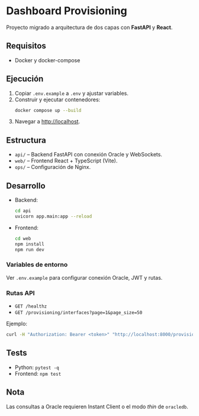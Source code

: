 # Dashboard Provisioning

Proyecto migrado a arquitectura de dos capas con **FastAPI** y **React**.

## Requisitos
- Docker y docker-compose

## Ejecución

1. Copiar `.env.example` a `.env` y ajustar variables.
2. Construir y ejecutar contenedores:
   ```bash
   docker compose up --build
   ```
3. Navegar a [http://localhost](http://localhost).

## Estructura
- `api/` – Backend FastAPI con conexión Oracle y WebSockets.
- `web/` – Frontend React + TypeScript (Vite).
- `ops/` – Configuración de Nginx.

## Desarrollo
- Backend:
  ```bash
  cd api
  uvicorn app.main:app --reload
  ```
- Frontend:
  ```bash
  cd web
  npm install
  npm run dev
  ```

### Variables de entorno
Ver `.env.example` para configurar conexión Oracle, JWT y rutas.

### Rutas API
- `GET /healthz`
- `GET /provisioning/interfaces?page=1&page_size=50`

Ejemplo:

```bash
curl -H "Authorization: Bearer <token>" "http://localhost:8000/provisioning/interfaces?page=1&page_size=10"
```

## Tests
- Python: `pytest -q`
- Frontend: `npm test`

## Nota
Las consultas a Oracle requieren Instant Client o el modo *thin* de `oracledb`.
